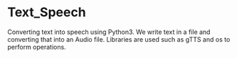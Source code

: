 # Text_Speech
Converting text into speech using Python3.
We write text in a file and converting that into an Audio file. 
Libraries are used such as gTTS and os to perform operations. 
